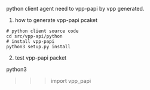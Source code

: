 python client agent need to vpp-papi by vpp generated.

1. how to generate vpp-papi pcaket

```
# python client source code 
cd src/vpp-api/python
# install vpp-papi
python3 setup.py install
```

2. test vpp-papi packet

python3
>>> import vpp_papi
